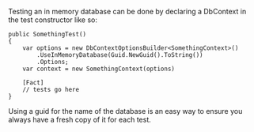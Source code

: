 Testing an in memory database can be done by declaring a DbContext in the test constructor like so:

```
public SomethingTest()
{
    var options = new DbContextOptionsBuilder<SomethingContext>()
        .UseInMemoryDatabase(Guid.NewGuid().ToString())
        .Options;
    var context = new SomethingContext(options)

    [Fact]
    // tests go here
}
```

Using a guid for the name of the database is an easy way to ensure you always have a fresh copy of it for each test.